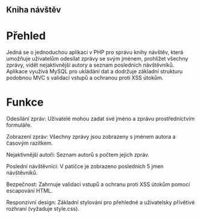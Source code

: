 ## Kniha návštěv

# Přehled

Jedná se o jednoduchou aplikaci v PHP pro správu knihy návštěv, která umožňuje uživatelům odesílat zprávy se svým jménem, prohlížet všechny zprávy, vidět nejaktivnější autory a seznam posledních návštěvníků. Aplikace využívá MySQL pro ukládání dat a dodržuje základní strukturu podobnou MVC s validací vstupů a ochranou proti XSS útokům.

# Funkce





Odesílání zpráv: Uživatelé mohou zadat své jméno a zprávu prostřednictvím formuláře.



Zobrazení zpráv: Všechny zprávy jsou zobrazeny s jménem autora a časovým razítkem.



Nejaktivnější autoři: Seznam autorů s počtem jejich zpráv.



Poslední návštěvníci: V patičce je zobrazeno posledních 5 jmen návštěvníků.



Bezpečnost: Zahrnuje validaci vstupů a ochranu proti XSS útokům pomocí escapování HTML.



Responzivní design: Základní stylování pro přehledné a uživatelsky přívětivé rozhraní (vyžaduje style.css).
